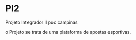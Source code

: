# PI2
Projeto Integrador II puc campinas

o Projeto se trata de uma plataforma de apostas esportivas.
